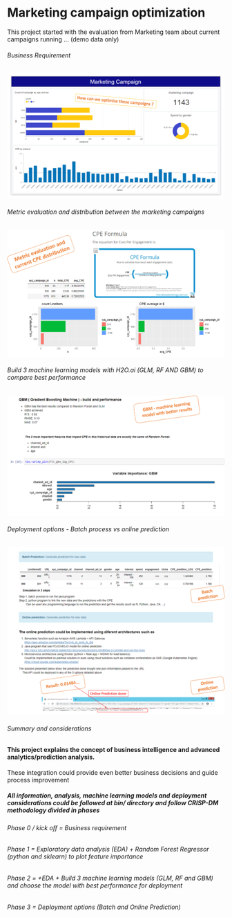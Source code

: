 # Marketing campaign optimization

This project started with the evaluation from Marketing team about current campaigns running ...
(demo data only)

######  Business Requirement
![picture-1-Marketing-Campaign-business-requirements.PNG](/Marketing_Campaign_optimization/doc/picture-1-Marketing-Campaign-business-requirements.PNG)


######  Metric evaluation and distribution between the marketing campaigns
![Picture2-cpe-formula.png](/Marketing_Campaign_optimization/doc/Picture2-cpe-formula.png)


######  Build 3 machine learning models with H2O.ai  (GLM, RF AND GBM) to compare best performance
![Picture3-GBM-model.png](/Marketing_Campaign_optimization/doc/Picture3-GBM-model.png)


######  Deployment options - Batch process vs online prediction
![Picture4-deployment-options.png](/Marketing_Campaign_optimization/doc/Picture4-deployment-options.png)

######  Summary and considerations

#### This project explains the concept of business intelligence and advanced analytics/prediction analysis. 
 These integration could provide even better business decisions and guide process improvement

##### All information, analysis, machine learning models and deployment considerations could be followed at bin/ directory and follow CRISP-DM methodology divided in phases
###### Phase 0 / kick off = Business requirement
###### Phase 1 = Exploratory data analysis (EDA) + Random Forest Regressor (python and sklearn) to plot feature importance
###### Phase 2 = +EDA + Build 3 machine learning models (GLM, RF and GBM) and choose the model with best performance for deployment
###### Phase 3 = Deployment options (Batch and Online Prediction)
